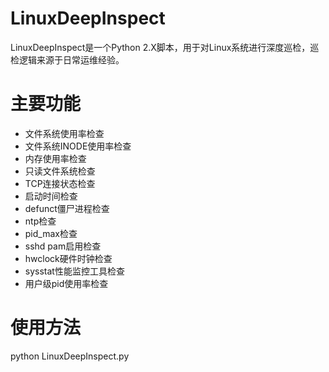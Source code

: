 # LinuxDeepInspect

LinuxDeepInspect是一个Python 2.X脚本，用于对Linux系统进行深度巡检，巡检逻辑来源于日常运维经验。

主要功能
====
* 文件系统使用率检查
* 文件系统INODE使用率检查
* 内存使用率检查
* 只读文件系统检查
* TCP连接状态检查
* 启动时间检查
* defunct僵尸进程检查
* ntp检查
* pid_max检查
* sshd pam启用检查
* hwclock硬件时钟检查
* sysstat性能监控工具检查
* 用户级pid使用率检查

使用方法
====
python LinuxDeepInspect.py
